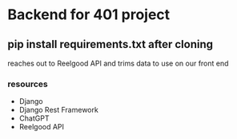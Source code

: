 # Backend for 401 project

## pip install requirements.txt after cloning

reaches out to Reelgood API and trims data to use on our front end

### resources

- Django
- Django Rest Framework
- ChatGPT
- Reelgood API

